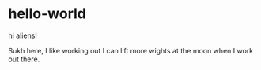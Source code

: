 # hello-world

hi aliens!

Sukh here, I like working out
I can lift more wights at the moon when I work out there.
